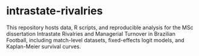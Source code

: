# intrastate-rivalries
This repository hosts data, R scripts, and reproducible analysis for the MSc dissertation Intrastate Rivalries and Managerial Turnover in Brazilian Football, including match-level datasets, fixed-effects logit models, and Kaplan-Meier survival curves.
